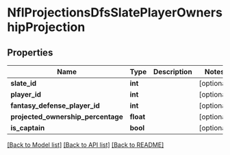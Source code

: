 # NflProjectionsDfsSlatePlayerOwnershipProjection

## Properties
Name | Type | Description | Notes
------------ | ------------- | ------------- | -------------
**slate_id** | **int** |  | [optional] 
**player_id** | **int** |  | [optional] 
**fantasy_defense_player_id** | **int** |  | [optional] 
**projected_ownership_percentage** | **float** |  | [optional] 
**is_captain** | **bool** |  | [optional] 

[[Back to Model list]](../README.md#documentation-for-models) [[Back to API list]](../README.md#documentation-for-api-endpoints) [[Back to README]](../README.md)

